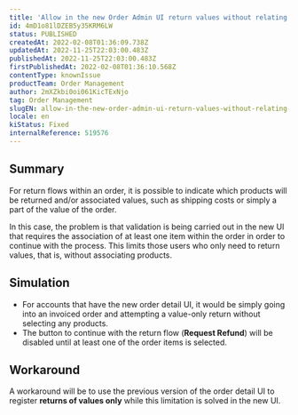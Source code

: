 ```yaml
---
title: 'Allow in the new Order Admin UI return values without relating an item'
id: 4mD1o81lDZEB5y35KRM6LW
status: PUBLISHED
createdAt: 2022-02-08T01:36:09.738Z
updatedAt: 2022-11-25T22:03:00.483Z
publishedAt: 2022-11-25T22:03:00.483Z
firstPublishedAt: 2022-02-08T01:36:10.568Z
contentType: knownIssue
productTeam: Order Management
author: 2mXZkbi0oi061KicTExNjo
tag: Order Management
slugEN: allow-in-the-new-order-admin-ui-return-values-without-relating-an-item
locale: en
kiStatus: Fixed
internalReference: 519576
---
```


## Summary


For return flows within an order, it is possible to indicate which products will be returned and/or associated values, such as shipping costs or simply a part of the value of the order.

In this case, the problem is that validation is being carried out in the new UI that requires the association of at least one item within the order in order to continue with the process. This limits those users who only need to return values, that is, without associating products.



## Simulation



- For accounts that have the new order detail UI, it would be simply going into an invoiced order and attempting a value-only return without selecting any products.
- The button to continue with the return flow (**Request Refund**) will be disabled until at least one of the order items is selected.



## Workaround


A workaround will be to use the previous version of the order detail UI to register **returns of values only** while this limitation is solved in the new UI.

